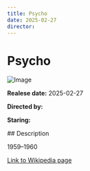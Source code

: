 ```yaml
---
title: Psycho
date: 2025-02-27
director: 
---
```


# Psycho
![Image](https://images.bauerhosting.com/empire/2023/10/Psycho.jpg?auto=format&amp;w=1440&amp;q=80)

<p><strong>Realese date:</strong> 2025-02-27</p>
<p><strong>Directed by:</strong> </p>
<p><strong>Staring:</strong> </p>
## Description
<p>1959–1960</p>

<a href="https://pl.wikipedia.org/wiki/Psychoza_(film)">Link to Wikipedia page</a>


